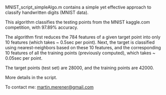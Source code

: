 
MNIST_script_simpleAlgo.m contains a simple yet effective approach to classify handwritten digits (MNIST data).

This algorithm classifies the testing points from the MNIST kaggle.com competition, with 97.89% accuracy. 

The algorithm first reduces the 784 features of a given target point into only 10 features (which takes ~ 0.5sec per point).
Next, the target is classified using nearest-neighbors based on these 10 features, and the corresponding 10 features of all the training points (previously computed), which takes ~ 0.05sec per point.

The target points (test set) are 28000, and the training points are 42000. 

More details in the script.


To contact me: martin.merener@gmail.com
